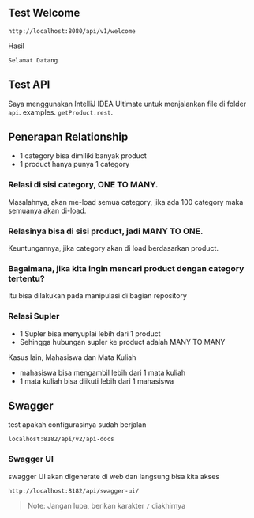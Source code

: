 ## Test Welcome
```
http://localhost:8080/api/v1/welcome
```
Hasil
```
Selamat Datang
```

## Test API
Saya menggunakan IntelliJ IDEA Ultimate untuk menjalankan file di folder `api`.
examples. `getProduct.rest`.

## Penerapan Relationship
- 1 category bisa dimiliki banyak product
- 1 product hanya punya 1 category
### Relasi di sisi category, ONE TO MANY.
Masalahnya, akan me-load semua category, jika ada 100 category maka semuanya akan di-load.

### Relasinya bisa di sisi product, jadi MANY TO ONE.
Keuntungannya, jika category akan di load berdasarkan product.

### Bagaimana, jika kita ingin mencari product dengan category tertentu?
Itu bisa dilakukan pada manipulasi di bagian repository

### Relasi Supler
- 1 Supler bisa menyuplai lebih dari 1 product
- Sehingga hubungan supler ke product adalah MANY TO MANY

Kasus lain, Mahasiswa dan Mata Kuliah
- mahasiswa bisa mengambil lebih dari 1 mata kuliah
- 1 mata kuliah bisa diikuti lebih dari 1 mahasiswa

## Swagger
test apakah configurasinya sudah berjalan
```
localhost:8182/api/v2/api-docs
```

### Swagger UI
swagger UI akan digenerate di web dan langsung bisa kita akses
```
http://localhost:8182/api/swagger-ui/
```
> Note: Jangan lupa, berikan karakter `/` diakhirnya